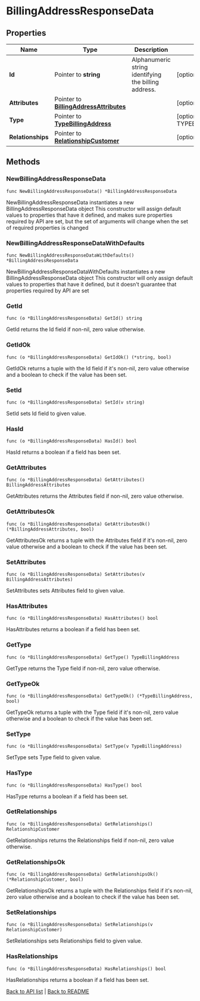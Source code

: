 # BillingAddressResponseData

## Properties

Name | Type | Description | Notes
------------ | ------------- | ------------- | -------------
**Id** | Pointer to **string** | Alphanumeric string identifying the billing address. | [optional] [readonly] 
**Attributes** | Pointer to [**BillingAddressAttributes**](BillingAddressAttributes.md) |  | [optional] 
**Type** | Pointer to [**TypeBillingAddress**](TypeBillingAddress.md) |  | [optional] [default to TYPEBILLINGADDRESS_BILLING_ADDRESS]
**Relationships** | Pointer to [**RelationshipCustomer**](RelationshipCustomer.md) |  | [optional] 

## Methods

### NewBillingAddressResponseData

`func NewBillingAddressResponseData() *BillingAddressResponseData`

NewBillingAddressResponseData instantiates a new BillingAddressResponseData object
This constructor will assign default values to properties that have it defined,
and makes sure properties required by API are set, but the set of arguments
will change when the set of required properties is changed

### NewBillingAddressResponseDataWithDefaults

`func NewBillingAddressResponseDataWithDefaults() *BillingAddressResponseData`

NewBillingAddressResponseDataWithDefaults instantiates a new BillingAddressResponseData object
This constructor will only assign default values to properties that have it defined,
but it doesn't guarantee that properties required by API are set

### GetId

`func (o *BillingAddressResponseData) GetId() string`

GetId returns the Id field if non-nil, zero value otherwise.

### GetIdOk

`func (o *BillingAddressResponseData) GetIdOk() (*string, bool)`

GetIdOk returns a tuple with the Id field if it's non-nil, zero value otherwise
and a boolean to check if the value has been set.

### SetId

`func (o *BillingAddressResponseData) SetId(v string)`

SetId sets Id field to given value.

### HasId

`func (o *BillingAddressResponseData) HasId() bool`

HasId returns a boolean if a field has been set.

### GetAttributes

`func (o *BillingAddressResponseData) GetAttributes() BillingAddressAttributes`

GetAttributes returns the Attributes field if non-nil, zero value otherwise.

### GetAttributesOk

`func (o *BillingAddressResponseData) GetAttributesOk() (*BillingAddressAttributes, bool)`

GetAttributesOk returns a tuple with the Attributes field if it's non-nil, zero value otherwise
and a boolean to check if the value has been set.

### SetAttributes

`func (o *BillingAddressResponseData) SetAttributes(v BillingAddressAttributes)`

SetAttributes sets Attributes field to given value.

### HasAttributes

`func (o *BillingAddressResponseData) HasAttributes() bool`

HasAttributes returns a boolean if a field has been set.

### GetType

`func (o *BillingAddressResponseData) GetType() TypeBillingAddress`

GetType returns the Type field if non-nil, zero value otherwise.

### GetTypeOk

`func (o *BillingAddressResponseData) GetTypeOk() (*TypeBillingAddress, bool)`

GetTypeOk returns a tuple with the Type field if it's non-nil, zero value otherwise
and a boolean to check if the value has been set.

### SetType

`func (o *BillingAddressResponseData) SetType(v TypeBillingAddress)`

SetType sets Type field to given value.

### HasType

`func (o *BillingAddressResponseData) HasType() bool`

HasType returns a boolean if a field has been set.

### GetRelationships

`func (o *BillingAddressResponseData) GetRelationships() RelationshipCustomer`

GetRelationships returns the Relationships field if non-nil, zero value otherwise.

### GetRelationshipsOk

`func (o *BillingAddressResponseData) GetRelationshipsOk() (*RelationshipCustomer, bool)`

GetRelationshipsOk returns a tuple with the Relationships field if it's non-nil, zero value otherwise
and a boolean to check if the value has been set.

### SetRelationships

`func (o *BillingAddressResponseData) SetRelationships(v RelationshipCustomer)`

SetRelationships sets Relationships field to given value.

### HasRelationships

`func (o *BillingAddressResponseData) HasRelationships() bool`

HasRelationships returns a boolean if a field has been set.


[Back to API list](../README.md#documentation-for-api-endpoints) | [Back to README](../README.md)


